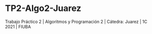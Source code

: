 # TP2-Algo2-Juarez
Trabajo Práctico 2 | Algoritmos y Programación 2 | Cátedra: Juarez | 1C 2021 | FIUBA
